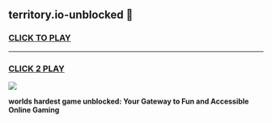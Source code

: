 
## territory.io-unblocked 👋
<h3>
<a href="https://premium.freeplayer.one?title=territory.io-unblocked&ref=14F">CLICK TO PLAY</a></h3>
<hr>

<h3>
<a href="https://premium.freeplayer.one?title=territory.io-unblocked&ref=14F">CLICK 2 PLAY</a>
  
</h3>

<a href="https://premium.freeplayer.one?title=territory.io-unblocked&ref=12F/"><img src="https://clearcache.store/games.png"></a>


**worlds hardest game unblocked: Your Gateway to Fun and Accessible Online Gaming**
